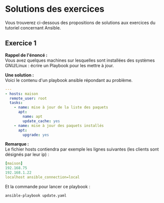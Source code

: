 # Solutions des exercices

Vous trouverez ci-dessous des propositions de solutions aux exercices du tutoriel concernant Ansible.

## Exercice 1

**Rappel de l'énoncé :**  
Vous avez quelques machines sur lesquelles sont installées des systèmes GNU/Linux : écrire un Playbook pour les mettre à jour.

**Une solution :**  
Voici le contenu d'un playbook ansible répondant au problème.
```yaml
---
- hosts: maison
  remote_user: root
  tasks:
    - name: mise à jour de la liste des paquets
      apt:
        name: apt
        update_cache: yes
    - name: mise à jour des paquets installés
      apt:
        upgrade: yes
```

**Remarque :**  
Le fichier hosts contiendra par exemple les lignes suivantes (les clients sont désignés par leur ip) :
```yaml
[maison]
192.168.75
192.168.1.22
localhost ansible_connection=local
```

Et la commande pour lancer ce playbook :
```sh
ansible-playbook update.yaml
```


